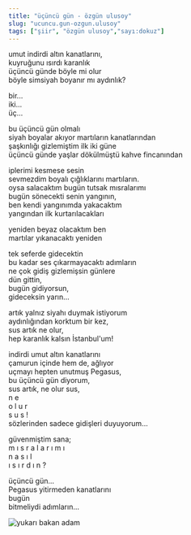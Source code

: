 ```yaml
---
title: "üçüncü gün - özgün ulusoy"
slug: "ucuncu.gun-ozgun.ulusoy"
tags: ["şiir", "özgün ulusoy","sayı:dokuz"]
---
```


umut indirdi altın kanatlarını,\
kuyruğunu ısırdı karanlık\
üçüncü günde böyle mi olur\
böyle simsiyah boyanır mı aydınlık?

bir...\
iki...\
üç...

bu üçüncü gün olmalı\
siyah boyalar akıyor martıların kanatlarından\
şaşkınlığı gizlemiştim ilk iki güne\
üçüncü günde yaşlar dökülmüştü kahve fincanından

iplerimi kesmese sesin\
sevmezdim boyalı çığlıklarını martıların.\
oysa salacaktım bugün tutsak mısralarımı\
bugün sönecekti senin yangının,\
ben kendi yangınımda yakacaktım\
yangından ilk kurtarılacakları

yeniden beyaz olacaktım ben\
martılar yıkanacaktı yeniden

tek seferde gidecektin\
bu kadar ses çıkarmayacaktı adımların\
ne çok gidiş gizlemişsin günlere\
dün gittin,\
bugün gidiyorsun,\
gideceksin yarın...

artık yalnız siyahı duymak istiyorum\
aydınlığından korktum bir kez,\
sus artık ne olur,\
hep karanlık kalsın İstanbul'um!

indirdi umut altın kanatlarını\
çamurun içinde hem de, ağlıyor\
uçmayı hepten unutmuş Pegasus,\
bu üçüncü gün diyorum,\
sus artık, ne olur sus,\
n e\
o l u r\
s u s !\
sözlerinden sadece gidişleri duyuyorum...

güvenmiştim sana;\
m ı s r a l a r ı m ı\
n a s ı l\
ı s ı r d ı n ?

üçüncü gün...\
Pegasus yitirmeden kanatlarını\
bugün\
bitmeliydi adımların...

![yukarı bakan adam](/img/ky09_26.jpg)
